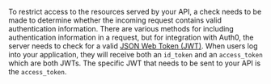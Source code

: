 To restrict access to the resources served by your API, a check needs to be made to determine whether the incoming request contains valid authentication information. There are various methods for including authentication information in a request, but for integration with Auth0, the server needs to check for a valid [JSON Web Token (JWT)](https://jwt.io). When users log into your application, they will receive both an `id_token` and an `access_token` which are both JWTs. The specific JWT that needs to be sent to your API is the `access_token`.